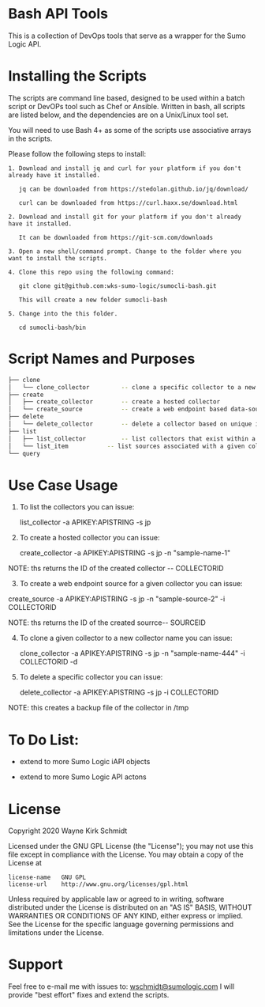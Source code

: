 
Bash API Tools
==============

This is a collection of DevOps tools that serve as a wrapper for the Sumo Logic API.

Installing the Scripts
=======================

The scripts are command line based, designed to be used within a batch script or DevOPs tool such as Chef or Ansible.
Written in bash, all scripts are listed below, and the dependencies are on a Unix/Linux tool set.

You will need to use Bash 4+ as some of the scripts use associative arrays in the scripts.

Please follow the following steps to install:

    1. Download and install jq and curl for your platform if you don't already have it installed.

       jq can be downloaded from https://stedolan.github.io/jq/download/

       curl can be downloaded from https://curl.haxx.se/download.html

    2. Download and install git for your platform if you don't already have it installed.

       It can be downloaded from https://git-scm.com/downloads
    
    3. Open a new shell/command prompt. Change to the folder where you want to install the scripts.
    
    4. Clone this repo using the following command:
    
       git clone git@github.com:wks-sumo-logic/sumocli-bash.git

       This will create a new folder sumocli-bash
    
    5. Change into the this folder. 

       cd sumocli-bash/bin

Script Names and Purposes
=========================

```bash
├── clone
│   └── clone_collector 		-- clone a specific collector to a new name
├── create
│   ├── create_collector		-- create a hosted collector
│   └── create_source			-- create a web endpoint based data-source
├── delete
│   └── delete_collector		-- delete a collector based on unique id
├── list
│   ├── list_collector			-- list collectors that exist within a specific organization
│   └── list_item			-- list sources associated with a given collector and organization
└── query
```

Use Case Usage
==============

1. To list the collectors you can issue:

   list_collector -a APIKEY:APISTRING -s jp

2. To create a hosted collector you can issue:

   create_collector -a APIKEY:APISTRING -s jp -n "sample-name-1"

NOTE: ths returns the ID of the created collector -- COLLECTORID

3. To create a web endpoint source for a given collector you can issue:

  create_source -a APIKEY:APISTRING -s jp -n "sample-source-2" -i COLLECTORID

NOTE: ths returns the ID of the created sourrce-- SOURCEID

4. To clone a given collector to a new collector name you can issue:

   clone_collector -a APIKEY:APISTRING -s jp -n "sample-name-444" -i COLLECTORID -d

5. To delete a specific collector you can issue:

   delete_collector -a APIKEY:APISTRING -s jp -i COLLECTORID

NOTE: this creates a backup file of the collector in /tmp

To Do List:
===========

* extend to more Sumo Logic iAPI objects

* extend to more Sumo Logic API actons

License
=======

Copyright 2020 Wayne Kirk Schmidt

Licensed under the GNU GPL License (the "License");
you may not use this file except in compliance with the License.
You may obtain a copy of the License at

    license-name   GNU GPL
    license-url    http://www.gnu.org/licenses/gpl.html

Unless required by applicable law or agreed to in writing, software
distributed under the License is distributed on an "AS IS" BASIS,
WITHOUT WARRANTIES OR CONDITIONS OF ANY KIND, either express or implied.
See the License for the specific language governing permissions and
limitations under the License.

Support
=======

Feel free to e-mail me with issues to: wschmidt@sumologic.com
I will provide "best effort" fixes and extend the scripts.

